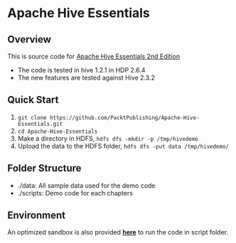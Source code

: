 # Apache Hive Essentials
## Overview
This is source code for [Apache Hive Essentials 2nd Edition](https://www.packtpub.com/big-data-and-business-intelligence/apache-hive-essentials)

* The code is tested in hive 1.2.1 in HDP 2.6.4
* The new features are tested against Hive 2.3.2

## Quick Start
1. ```git clone https://github.com/PacktPublishing/Apache-Hive-Essentials.git```
1. ```cd Apache-Hive-Essentials```
1. Make a directory in HDFS, ```hdfs dfs -mkdir -p /tmp/hivedemo```
1. Upload the data to the HDFS folder, ```hdfs dfs -put data /tmp/hivedemo/```

## Folder Structure
* ./data: All sample data used for the demo code
* ./scripts: Demo code for each chapters

## Environment
An optimized sandbox is also provided **[here](https://github.com/datafibers/lab_env)** to run the code in script folder.
